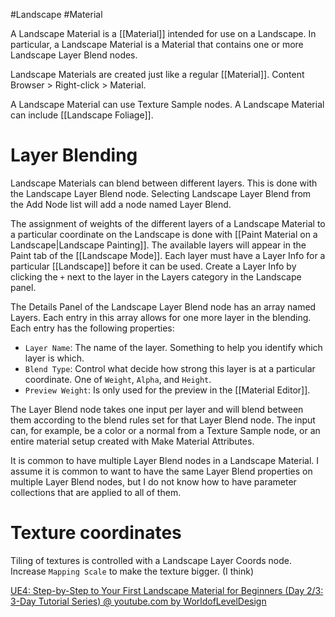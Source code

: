#Landscape
#Material

A Landscape Material is a [[Material]] intended for use on a Landscape.
In particular, a Landscape Material is a Material that contains one or more Landscape Layer Blend nodes.

Landscape Materials are created just like a regular [[Material]].
Content Browser > Right-click > Material.

A Landscape Material can use Texture Sample nodes.
A Landscape Material can include [[Landscape Foliage]].

# Layer Blending
Landscape Materials can blend between different layers.
This is done with the Landscape Layer Blend node.
Selecting Landscape Layer Blend from the Add Node list will add a node named Layer Blend.

The assignment of weights of the different layers of a Landscape Material to a particular coordinate on the Landscape is done with [[Paint Material on a Landscape|Landscape Painting]].
The available layers will appear in the Paint tab of the [[Landscape Mode]].
Each layer must have a Layer Info for a particular [[Landscape]] before it can be used.
Create a Layer Info by clicking the `+` next to the layer in the Layers category in the Landscape panel.

The Details Panel of the Landscape Layer Blend node has an array named Layers.
Each entry in this array allows for one more layer in the blending.
Each entry has the following properties:
- `Layer Name`: The name of the layer.
Something to help you identify which layer is which.
- `Blend Type`: Control what decide how strong this layer is at a particular coordinate.
One of `Weight`, `Alpha`, and `Height`.
- `Preview Weight`: Is only used for the preview in the [[Material Editor]].

The Layer Blend node takes one input per layer and will blend between them according to the blend rules set for that Layer Blend node.
The input can, for example, be a color or a normal from a Texture Sample node, or an entire material setup created with Make Material Attributes.

It is common to have multiple Layer Blend nodes in a Landscape Material.
I assume it is common to want to have the same Layer Blend properties on multiple Layer Blend nodes, but I do not know how to have parameter collections that are applied to all of them.

# Texture coordinates
Tiling of textures is controlled with a Landscape Layer Coords node.
Increase `Mapping Scale` to make the texture bigger. (I think)

[UE4: Step-by-Step to Your First Landscape Material for Beginners (Day 2/3: 3-Day Tutorial Series) @ youtube.com by WorldofLevelDesign](https://www.youtube.com/watch?v=cWOlIvq0Etg)

